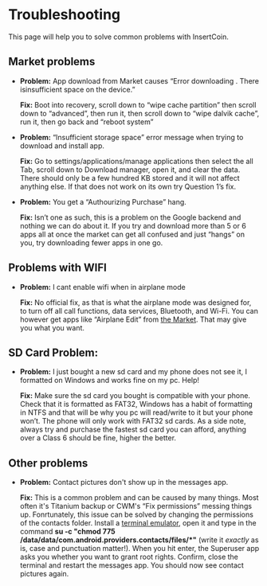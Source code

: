 # Troubleshooting
This page will help you to solve common problems with InsertCoin.

## Market problems

* **Problem:** App download from Market causes “Error downloading <application name>.
  There isinsufficient space on the device.”
  
  **Fix:** Boot into recovery, scroll down to “wipe cache partition” then scroll down to
  “advanced”, then run it, then scroll down to “wipe dalvik cache”, run it, then go back and “reboot system” 
  
* **Problem:** “Insufficient storage space” error message when trying to download and install app.
  
  **Fix:** Go to settings/applications/manage applications then select the all Tab,
  scroll down to Download manager, open it, and clear the data. There should only
  be a few hundred KB stored and it will not affect anything else. If that does
  not work on its own try Question 1’s fix.
  
* **Problem:** You get a “Authourizing Purchase” hang.
  
  **Fix:** Isn’t one as such, this is a problem on the Google backend and nothing we
  can do about it. If you try and download more than 5 or 6 apps all at once the market can get
  all confused and just “hangs” on you, try downloading fewer apps in one go.


## Problems with WIFI

* **Problem:** I cant enable wifi when in airplane mode
  
  **Fix:** No official fix, as that is what the airplane mode was designed for, to turn
  off all call functions, data services, Bluetooth, and Wi-Fi.
  You can however get apps like “Airplane Edit” from
  [the Market](https://market.android.com/details?id=net.cenkalti.airplane&feature=search_result).
  That may give you what you want.


## SD Card Problem:

* **Problem:** I just bought a new sd card and my phone does not see it, I formatted on
  Windows and works fine on my pc. Help!
  
  **Fix:** Make sure the sd card you bought is compatible with your phone. Check
  that it is formatted as FAT32, Windows has a habit of formatting in NTFS and
  that will be why you pc will read/write to it but your phone won’t. The phone
  will only work with FAT32 sd cards.
  As a side note, always try and purchase the fastest sd card you can afford,
  anything over a Class 6 should be fine, higher the better.


## Other problems

* **Problem:** Contact pictures don't show up in the messages app.
  
  **Fix:** This is a common problem and can be caused by many things. Most often it's
  Titanium backup or CWM's “Fix permissions” messing things up.
  Fonrtunately, this issue can be solved by changing the permissions of the contacts folder.
  Install a [terminal emulator](https://market.android.com/details?id=jackpal.androidterm),
  open it and type in the command
  **su -c "chmod 775 /data/data/com.android.providers.contacts/files/\*"** (write it *exactly*
  as is, case and punctuation matter!). When you hit enter, the Superuser app asks
  you whether you want to grant root rights. Confirm, close the terminal and restart the messages
  app. You should now see contact pictures again.